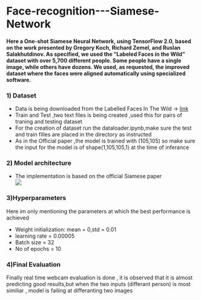 # Face-recognition---Siamese-Network

#### Here a One-shot Siamese Neural Network, using TensorFlow 2.0, based on the work presented by Gregory Koch, Richard Zemel, and Ruslan Salakhutdinov. As specified, we used the “Labeled Faces in the Wild” dataset with over 5,700 different people. Some people have a single image, while others have dozens. We used, as requested, the improved dataset where the faces were aligned automatically using specialized software.

<h3>1) Dataset</h3>
<ul>
  <li>Data is being downloaded from the Labelled Faces In The Wild -> <a href = "https://drive.google.com/u/0/uc?id=1p1wjaqpTh_5RHfJu4vUh8JJCdKwYMHCp&export=download">link</a></li>
  <li>Train and Test ,two text files is being created ,used this for pairs of traning and testing dataset</li>
  <li>For the creation of dataset run the dataloader.ipynb,make sure the test and train filles are placed in the directory as instructed</li>
  <li>As in the Official paper ,the model is trained with (105,105) so make sure the input for the model is of shape(1,105,105,1) at the time of inferance</li>
</ul>

<h3>2) Model architecture</h3>
<ul>
  <li>The implementation is based on the official Siamese paper</li>
  <img src = "data/model.png">
</ul>

<h3>3)Hyperparameters</h3>
<p>Here im only mentioning the parameters at which the best performance is achieved</p>
<ul>
  <li>Weight initialization: mean = 0,std = 0.01</li>
  <li>learning rate = 0.00005</li>
  <li>Batch size = 32</li>
  <li>No of epochs = 10</li>
</ul>

<h3>4)Final Evaluation</h3>
<p> Finally real time webcam evaluation is done , it is observed that it is almost predicting good results,but when the two inputs (differant person) is most similiar , model is failing at differanting two images</p>
